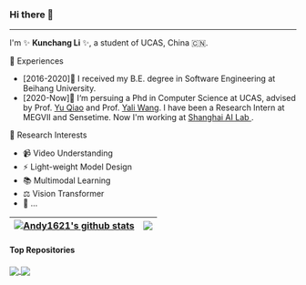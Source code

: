 ### Hi there 👋

---

I'm  ✨ **Kunchang Li** ✨, a student of UCAS, China 🇨🇳. 


💼 Experiences
- [2016-2020]🎉 I received my B.E. degree in Software Engineering at Beihang University.
- [2020-Now]💪 I‘m persuing a Phd in Computer Science at UCAS, advised by Prof. <a href='https://scholar.google.com/citations?user=gFtI-8QAAAAJ'>Yu Qiao</a> and Prof. <a href='https://scholar.google.com/citations?user=hD948dkAAAAJ'>Yali Wang</a>. I have been a Research Intern at MEGVII and Sensetime. Now I'm working at <a href='https://www.shlab.org.cn/'> Shanghai AI Lab </a>.


🔭 Research Interests
- 📹 Video Understanding
- ⚡️ Light-weight Model Design
- 📚 Multimodal Learning
- ⚖️ Vision Transformer
- 🤔 ...

| <a href="https://github.com/Andy1621"><img align="center" src="https://github-readme-stats.vercel.app/api?username=Andy1621&show_icons=true&include_all_commits=true&theme=default&hide_border=true" alt="Andy1621's github stats" /></a> | <a href="https://github.com/Andy1621"><img align="center" src="https://github-readme-stats.vercel.app/api/top-langs/?username=Andy1621&layout=compact&theme=default&hide_border=true" /></a> |
| ------------- | ------------- |

#### Top Repositories

<a href="https://github.com/Sense-X/UniFormer">
  <img align="center" src="https://github-readme-stats.vercel.app/api/pin/?username=Sense-X&repo=UniFormer&theme=default" />
</a>
<!-- <a href="https://github.com/Andy1621/seg-for-fun">
  <img align="center" src="https://github-readme-stats.vercel.app/api/pin/?username=Andy1621&repo=seg-for-fun&theme=default" />
</a> -->
<a href="https://github.com/Andy1621/CT-Net">
  <img align="center" src="https://github-readme-stats.vercel.app/api/pin/?username=Andy1621&repo=CT-Net&theme=default" />
</a>
